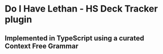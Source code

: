 
# Do I Have Lethan - HS Deck Tracker plugin
## Implemented in TypeScript using a curated Context Free Grammar
